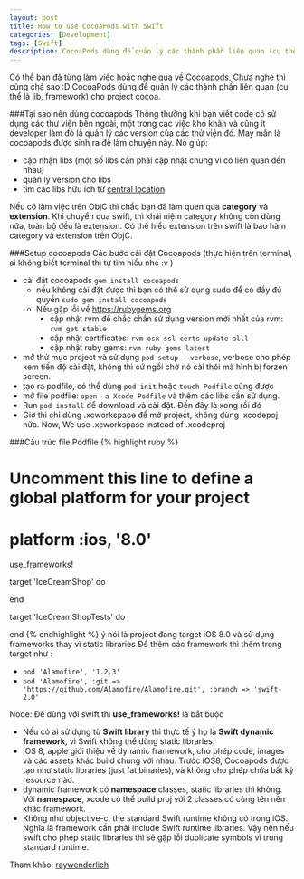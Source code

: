 ```yaml
---
layout: post
title: How to use CocoaPods with Swift
categories: [Development]
tags: [Swift]
description: CocoaPods dùng để quản lý các thành phần liên quan (cụ thể là lib, framework) cho project cocoa.
---
```


Có thể bạn đã từng làm việc hoặc nghe qua về Cocoapods, Chưa nghe thì cũng chả sao :D CocoaPods dùng để quản lý các thành phần liên quan (cụ thể là lib, framework) cho project cocoa.

###Tại sao nên dùng cocoapods
Thông thường khi bạn viết code có sử dụng các thư viện bên ngoài, một trong các việc khó khăn và cũng ít developer làm đó là quản lý các version của các thử viện đó. May mắn là cocoapods được sinh ra để làm chuyện này. Nó giúp:

- cập nhận libs (một số libs cần phải cập nhật chung vì có liên quan đến nhau)
- quản lý version cho libs
- tìm các libs hữu ích từ [central location](https://cocoapods.org/)

Nếu có làm việc trên ObjC thì chắc bạn đã làm quen qua **category** và **extension**. Khi chuyển qua swift, thì khái niệm category không còn dùng nữa, toàn bộ đều là extension. Có thể hiểu extension trên swift là bao hàm category và extension trên ObjC.

###Setup cocoapods 
Các bước cài đặt Cocoapods (thực hiện trên terminal, ai không biết terminal thì tự tìm hiểu nhé :v )

- cài đặt cocoapods `gem install cocoapods`
    - nếu không cài đặt được thì bạn có thể sử dụng sudo để có đầy đủ quyền `sudo gem install cocoapods`
    - Nếu gặp lỗi về https://rubygems.org
        + cập nhật rvm để chắc chắn sử dụng version mới nhất của rvm: `rvm get stable`
        + cập nhật certificates: `rvm osx-ssl-certs update alll`
        + cập nhật ruby gems: `rvm ruby gems latest`
- mở thử mục project và sử dụng `pod setup --verbose`, verbose cho phép xem tiến độ cài đặt, không thì cứ ngồi chờ nó cài thôi mà hình bị forzen screen.
- tạo ra podfile, có thể dùng `pod init` hoặc `touch Podfile` cũng được
- mở file podfile: `open -a Xcode Podfile` và thêm các libs cần sử dụng.
- Run `pod install` để download và cài đặt. Đến đây là xong rồi đó
- Giờ thì chỉ dùng .xcworkspace để mở project, không dùng .xcodepoj nữa.
Now, We use .xcworkspase instead of .xcodeproj

###Cấu trúc file Podfile
{% highlight ruby %}
# Uncomment this line to define a global platform for your project
# platform :ios, '8.0'
use_frameworks!
 
target 'IceCreamShop' do
 
end
 
target 'IceCreamShopTests' do
 
end
{% endhighlight %}
ý nói là project đang target iOS 8.0 và sử dụng frameworks thay vì static libraries 
Để thêm các framework thì thêm trong target như : 
 
 - `pod 'Alamofire', '1.2.3'`
 - `pod 'Alamofire', :git => 'https://github.com/Alamofire/Alamofire.git', :branch => 'swift-2.0'`

Node: Để dùng với swift thì **use_frameworks!** là bắt buộc

- Nếu có ai sử dụng từ **Swift library** thì thực tế ý họ là **Swift dynamic framework**, vì Swift không thể dùng static libraries. 
- iOS 8, apple giới thiệu về dynamic framework, cho phép code, images và các assets khác build chung với nhau. Trước iOS8, Cocoapods được tạo như static libraries (just fat binaries), và không cho phép chứa bất kỳ resource nào.
- dynamic framework có **namespace** classes, static libraries thì không. Với **namespace**, xcode có thể build proj với 2 classes có cùng tên nên khác framework.
- Không như objective-c, the standard Swift runtime không có trong iOS. Nghĩa là framework cần phải include Swift runtime libraries. Vậy nên nếu swift cho phép static libraries thì sẽ gặp lỗi duplicate symbols vì trùng standard runtime.


Tham khảo: [raywenderlich](http://www.raywenderlich.com/97014/use-cocoapods-with-swift)
